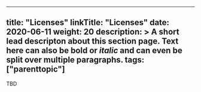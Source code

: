 
---
title: "Licenses"
linkTitle: "Licenses"
date: 2020-06-11
weight: 20
description: >
  A short lead descripton about this section page. Text here can also be **bold** or _italic_ and can even be split over multiple paragraphs.
tags: ["parenttopic"]
---

TBD
